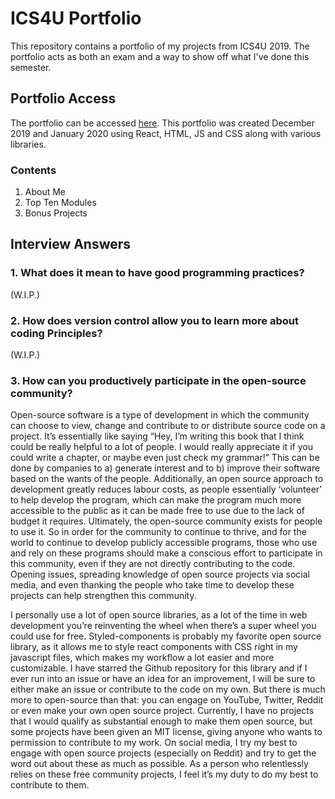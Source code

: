 # ICS4U Portfolio
This repository contains a portfolio of my projects from ICS4U 2019. The portfolio acts as both an exam and a way to show off what I've done this semester.

## Portfolio Access
The portfolio can be accessed [here](https://sabrinabutton.github.io/ics4u-portfolio/). This portfolio was created December 2019 and January 2020 using React, HTML, JS and CSS along with various libraries.

### Contents
1. About Me
2. Top Ten Modules
3. Bonus Projects

## Interview Answers
### 1. What does it mean to have good programming practices?
(W.I.P.)
### 2. How does version control allow you to learn more about coding Principles?
(W.I.P.)
### 3. How can you productively participate in the open-source community?
Open-source software is a type of development in which the community can choose to view, change and contribute to or distribute source code on a project. It’s essentially like saying “Hey, I’m writing this book that I think could be really helpful to a lot of people. I would really appreciate it if you could write a chapter, or maybe even just check my grammar!” This can be done by companies to a) generate interest and to b) improve their software based on the wants of the people. Additionally, an open source approach to development greatly reduces labour costs, as people essentially ‘volunteer’ to help develop the program, which can make the program much more accessible to the public as it can be made free to use due to the lack of budget it requires. Ultimately, the open-source community exists for people to use it. So in order for the community to continue to thrive, and for the world to continue to develop publicly accessible programs, those who use and rely on these programs should make a conscious effort to participate in this community, even if they are not directly contributing to the code. Opening issues, spreading knowledge of open source projects via social media, and even thanking the people who take time to develop these projects can help strengthen this community.

I personally use a lot of open source libraries, as a lot of the time in web development you’re reinventing the wheel when there’s a super wheel you could use for free. Styled-components is probably my favorite open source library, as it allows me to style react components with CSS right in my javascript files, which makes my workflow a lot easier and more customizable. I have starred the Github repository for this library and if I ever run into an issue or have an idea for an improvement, I will be sure to either make an issue or contribute to the code on my own. But there is much more to open-source than that: you can engage on YouTube, Twitter, Reddit or even make your own open source project. Currently, I have no projects that I would qualify as substantial enough to make them open source, but some projects have been given an MIT license, giving anyone who wants to permission to contribute to my work. On social media, I try my best to engage with open source projects (especially on Reddit) and try to get the word out about these as much as possible. As a person who relentlessly relies on these free community projects, I feel it’s my duty to do my best to contribute to them.   

